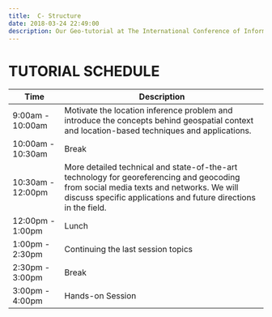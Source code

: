 ```yaml
---
title:  C- Structure
date: 2018-03-24 22:49:00
description: Our Geo-tutorial at The International Conference of Information Systems for Crisis Response and Management (ISCRAM) 2018 at Rochester Institute of Technology (RIT), Rochester, NY.
---
```


# TUTORIAL SCHEDULE

| Time | Description |
| ---------------- | ---------------------------------------------------------- |
| 9:00am - 10:00am | Motivate the location inference problem and introduce the concepts behind geospatial context and location-based techniques and applications. |
| 10:00am - 10:30am | Break |
| 10:30am - 12:00pm | More detailed technical and state-of-the-art technology for georeferencing and geocoding from social media texts and networks. We will discuss specific applications and future directions in the field. |
| 12:00pm - 1:00pm | Lunch |
| 1:00pm - 2:30pm | Continuing the last session topics |
| 2:30pm - 3:00pm | Break |
| 3:00pm - 4:00pm | Hands-on Session |
